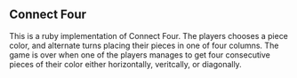 ## Connect Four
This is a ruby implementation of Connect Four. The players chooses a piece color, and alternate turns placing their pieces in one of four columns.
The game is over when one of the players manages to get four consecutive pieces of their color either horizontally, veritcally, or diagonally.
